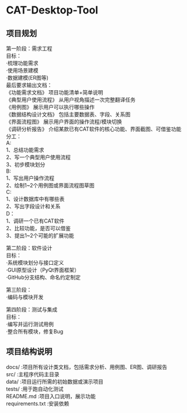 # CAT-Desktop-Tool

## 项目规划
第一阶段：需求工程  
目标：  
·梳理功能需求  
·使用场景建模  
·数据建模(ER图等)  
最后要求输出文档：  
《功能需求文档》 项目功能清单+简单说明  
《典型用户使用流程》 从用户视角描述一次完整翻译任务  
《用例图》 展示用户可以执行哪些操作  
《数据结构设计文档》 包括主要数据表、字段、关系图  
《界面流程图》 展示用户界面的操作流程/模块切换  
《调研分析报告》 介绍某款已有CAT软件的核心功能、界面截图、可借鉴功能  
分工：  
A:  
1、总结功能需求  
2、写一个典型用户使用流程  
3、初步模块划分  
B:  
1、写出用户操作流程  
2、绘制1~2个用例图或界面流程图草图  
C:  
1、设计数据库中有哪些表  
2、写出字段设计和关系  
D：  
1、调研一个已有CAT软件  
2、比较功能，是否可以借鉴  
3、提出1~2个可能的扩展功能  

第二阶段：软件设计  
目标：  
·系统模块划分与接口定义  
·GUI原型设计（PyQt界面框架）  
·GitHub分支结构、命名约定制定  

第三阶段：  
·编码与模块开发  

第四阶段：测试与集成  
目标：  
·编写并运行测试用例  
·整合所有模块，修复Bug  

## 项目结构说明
docs/ :项目所有设计类文档，包括需求分析、用例图、ER图、调研报告  
src/ :主程序代码主目录  
data/ :项目运行所需的初始数据或演示项目  
tests/ :用于跑自动化测试  
README.md :项目入口说明，展示功能  
requirements.txt :安装依赖